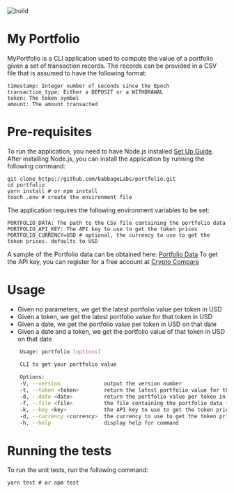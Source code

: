 ![build](https://github.com/babbageLabs/portfolio/badges/master/test-coverage.svg)
# My Portfolio

MyPortfolio is a CLI application used to compute the value of a portfolio given a set of
transaction records. The records can be provided in a CSV file that is assumed 
to have the following format:

    timestamp: Integer number of seconds since the Epoch
    transaction_type: Either a DEPOSIT or a WITHDRAWAL
    token: The token symbol
    amount: The amount transacted

# Pre-requisites
To run the application, you need to have Node.js installed [Set Up Guide](https://docs.npmjs.com/downloading-and-installing-node-js-and-npm). 
After installing Node.js, you can install the application by running the following command:

    git clone https://github.com/babbageLabs/portfolio.git
    cd portfolio
    yarn install # or npm install
    touch .env # create the environment file
The application requires the following environment variables to be set:

    PORTFOLIO_DATA: The path to the CSV file containing the portfolio data
    PORTFOLIO_API_KEY: The API key to use to get the token prices
    PORTFOLIO_CURRENCY=USD # optional, the currency to use to get the token prices. defaults to USD

A sample of the Portfolio data can be obtained here: [Portfolio Data](https://s3-ap-southeast-1.amazonaws.com/static.propine.com/transactions.csv.zip)
To get the API key, you can register for a free account at [Crypto Compare](https://min-api.cryptocompare.com/)

# Usage
- Given no parameters, we get the latest portfolio value per token in USD
- Given a token, we get the latest portfolio value for that token in USD
- Given a date, we get the portfolio value per token in USD on that date
- Given a date and a token, we get the portfolio value of that token in USD on that date

```bash
	Usage: portfolio [options]

    CLI to get your portfolio value
    
    Options:
    -V, --version              output the version number
    -t, --token <token>        return the latest portfolio value for the token in USD
    -d, --date <date>          return the portfolio value per token in USD on the given date
    -f, --file <file>          the file containing the portfolio data (default: uses the data file from the environment variables PORTFOLIO_DATA)
    -k, --key <key>            the API key to use to get the token prices
    -d, --currency <currency>  the currency to use to get the token prices
    -h, --help                 display help for command
```

# Running the tests
To run the unit tests, run the following command:

    yarn test # or npm test

